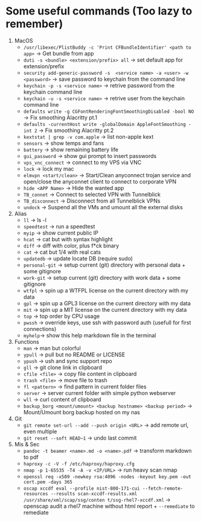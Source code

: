 # Some useful commands (Too lazy to remember)

1. MacOS
    - `/usr/libexec/PlistBuddy -c 'Print CFBundleIdentifier' <path to app>` -> Get bundle from app
    - `duti -s <bundle> <extension/prefix> all` -> set default app for extension/prefix
    - `security add-generic-password -s  <service name> -a <user> -w <password>` -> save password to keychain from the command line
    - `keychain -p -s <service name>` -> retrive password from the keychain command line
    - `keychain -u -s <service name>` ->  retrive user from the keychain command line
    - `defaults write -g CGFontRenderingFontSmoothingDisabled -bool NO` -> Fix smoothing Alacritty pt.1
    - `defaults -currentHost write -globalDomain AppleFontSmoothing -int 2` -> Fix smoothing Alacritty pt.2
    - `kextstat | grep -v com.apple` -> list non-apple kext
    - `sensors` -> show temps and fans
    - `battery` -> show remaining battery life
    - `gui_password` -> show gui prompt to insert passwords
    - `vps_vnc_connect` -> connect to my VPS via VNC
    - `lock` -> lock my mac
    - `elmvpn <start/clean>` -> Start/Clean anyconnect trojan service and open/close the anyconnet client to connect to corporate VPN
    - `hide <APP Name>` -> Hide the wanted app
    - `TB_connet` -> Connect to selected VPN with Tunnelblick
    - `TB_disconnect` -> Disconnect from all Tunnelblick VPNs
    - `undock` -> Suspend all the VMs and umount all the external disks
2. Alias
    - `ll` -> ls -l
    - `speedtest` -> run a speedtest
    - `myip` -> show current public IP
    - `hcat` -> cat but with syntax highlight
    - `diff` -> diff with color, plus f*ck binary
    - `cat` -> cat but 1/4 with real cats
    - `updatedb` -> update locate DB (require sudo)
    - `personal-git` -> setup current (git) directory with personal data + some gitignore
    - `work-git` -> setup current (git) directory with work data + some gitignore
    - `wtfpl` -> spin up a WTFPL license on the current directory with my data
    - `gpl` -> spin up a GPL3 license on the current directory with my data
    - `mit` -> spin up a MIT license on the current directory with my data
    - `top` -> top order by CPU usage
    - `pwssh` -> override keys, use ssh with password auth (usefull for first connections)
    - `myhelp`-> show this help markdown file in the terminal
3. Functions
     - `man` -> man but colorful
     - `ypull` -> pull but no README or LICENSE
     - `ypush` -> ush and sync support repo
     - `gll` -> git clone link in clipboard
     - `cfile <file>` -> copy file content in clipboard
     - `trash <file>` -> move file to trash
     - `fl <pattern>` -> find pattern in current folder files
     - `server` -> server current folder with simple python webserver
     - `wll` -> curl content of clipboard
     - `backup_borg <mount/umount> <backup hostname> <backup period>` -> Mount/Umount borg backup hosted on my nas  
4. Git
    - `git remote set-url --add --push origin <URL>` -> add remote url, even multiple
    - `git reset --soft HEAD~1` -> undo last commit
5. Mis & Sec
    - `pandoc -t beamer <name>.md -o <name>.pdf` -> transform markdown to pdf
    - `haproxy -c -V -f /etc/haproxy/haproxy.cfg`
    - `nmap -p 1-65535 -T4 -A -v <IP/URL>` -> run heavy scan nmap
    - `openssl req -x509 -newkey rsa:4096 -nodes -keyout key.pem -out cert.pem -days 365`
    - `oscap xccdf eval --profile nist-800-171-cui --fetch-remote-resources --results scan-xccdf-results.xml /usr/share/xml/scap/ssg/conten
t/ssg-rhel7-xccdf.xml` -> openscap audit a rhel7 machine without html report + `--remediate` to remediate 
